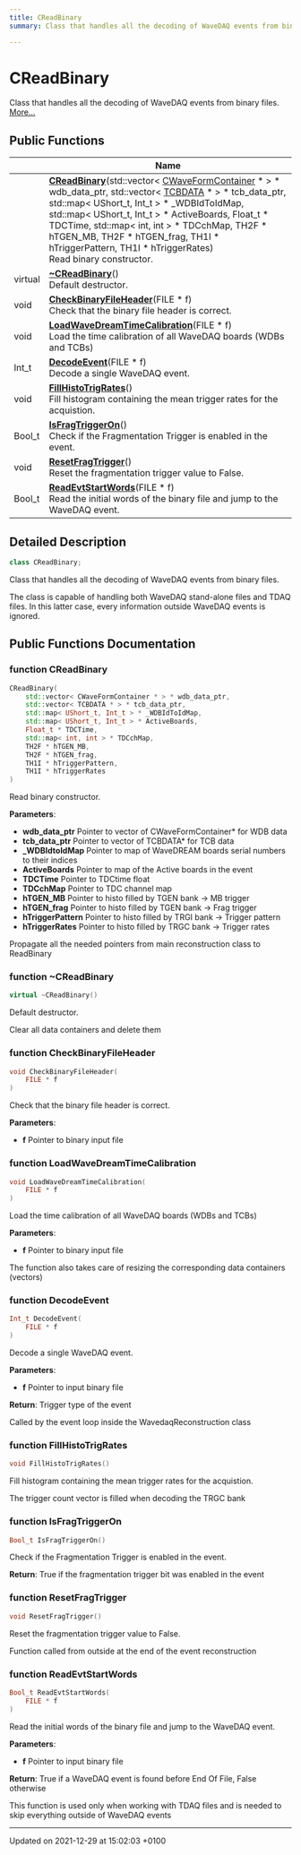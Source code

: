 ```yaml
---
title: CReadBinary
summary: Class that handles all the decoding of WaveDAQ events from binary files. 

---
```


# CReadBinary



Class that handles all the decoding of WaveDAQ events from binary files.  [More...](#detailed-description)

## Public Functions

|                | Name           |
| -------------- | -------------- |
| | **[CReadBinary](/Classes/classCReadBinary.md#function-creadbinary)**(std::vector< [CWaveFormContainer](/Classes/classCWaveFormContainer.md) * > * wdb_data_ptr, std::vector< [TCBDATA](/Classes/classTCBDATA.md) * > * tcb_data_ptr, std::map< UShort_t, Int_t > * _WDBIdToIdMap, std::map< UShort_t, Int_t > * ActiveBoards, Float_t * TDCTime, std::map< int, int > * TDCchMap, TH2F * hTGEN_MB, TH2F * hTGEN_frag, TH1I * hTriggerPattern, TH1I * hTriggerRates)<br>Read binary constructor.  |
| virtual | **[~CReadBinary](/Classes/classCReadBinary.md#function-~creadbinary)**()<br>Default destructor.  |
| void | **[CheckBinaryFileHeader](/Classes/classCReadBinary.md#function-checkbinaryfileheader)**(FILE * f)<br>Check that the binary file header is correct.  |
| void | **[LoadWaveDreamTimeCalibration](/Classes/classCReadBinary.md#function-loadwavedreamtimecalibration)**(FILE * f)<br>Load the time calibration of all WaveDAQ boards (WDBs and TCBs)  |
| Int_t | **[DecodeEvent](/Classes/classCReadBinary.md#function-decodeevent)**(FILE * f)<br>Decode a single WaveDAQ event.  |
| void | **[FillHistoTrigRates](/Classes/classCReadBinary.md#function-fillhistotrigrates)**()<br>Fill histogram containing the mean trigger rates for the acquistion.  |
| Bool_t | **[IsFragTriggerOn](/Classes/classCReadBinary.md#function-isfragtriggeron)**()<br>Check if the Fragmentation Trigger is enabled in the event.  |
| void | **[ResetFragTrigger](/Classes/classCReadBinary.md#function-resetfragtrigger)**()<br>Reset the fragmentation trigger value to False.  |
| Bool_t | **[ReadEvtStartWords](/Classes/classCReadBinary.md#function-readevtstartwords)**(FILE * f)<br>Read the initial words of the binary file and jump to the WaveDAQ event.  |

## Detailed Description

```cpp
class CReadBinary;
```

Class that handles all the decoding of WaveDAQ events from binary files. 

The class is capable of handling both WaveDAQ stand-alone files and TDAQ files. In this latter case, every information outside WaveDAQ events is ignored. 

## Public Functions Documentation

### function CReadBinary

```cpp
CReadBinary(
    std::vector< CWaveFormContainer * > * wdb_data_ptr,
    std::vector< TCBDATA * > * tcb_data_ptr,
    std::map< UShort_t, Int_t > * _WDBIdToIdMap,
    std::map< UShort_t, Int_t > * ActiveBoards,
    Float_t * TDCTime,
    std::map< int, int > * TDCchMap,
    TH2F * hTGEN_MB,
    TH2F * hTGEN_frag,
    TH1I * hTriggerPattern,
    TH1I * hTriggerRates
)
```

Read binary constructor. 

**Parameters**: 

  * **wdb_data_ptr** Pointer to vector of CWaveFormContainer* for WDB data 
  * **tcb_data_ptr** Pointer to vector of TCBDATA* for TCB data 
  * **_WDBIdtoIdMap** Pointer to map of WaveDREAM boards serial numbers to their indices 
  * **ActiveBoards** Pointer to map of the Active boards in the event 
  * **TDCTime** Pointer to TDCtime float 
  * **TDCchMap** Pointer to TDC channel map 
  * **hTGEN_MB** Pointer to histo filled by TGEN bank -> MB trigger 
  * **hTGEN_frag** Pointer to histo filled by TGEN bank -> Frag trigger 
  * **hTriggerPattern** Pointer to histo filled by TRGI bank -> Trigger pattern 
  * **hTriggerRates** Pointer to histo filled by TRGC bank -> Trigger rates 


Propagate all the needed pointers from main reconstruction class to ReadBinary 


### function ~CReadBinary

```cpp
virtual ~CReadBinary()
```

Default destructor. 

Clear all data containers and delete them 


### function CheckBinaryFileHeader

```cpp
void CheckBinaryFileHeader(
    FILE * f
)
```

Check that the binary file header is correct. 

**Parameters**: 

  * **f** Pointer to binary input file 


### function LoadWaveDreamTimeCalibration

```cpp
void LoadWaveDreamTimeCalibration(
    FILE * f
)
```

Load the time calibration of all WaveDAQ boards (WDBs and TCBs) 

**Parameters**: 

  * **f** Pointer to binary input file 


The function also takes care of resizing the corresponding data containers (vectors) 


### function DecodeEvent

```cpp
Int_t DecodeEvent(
    FILE * f
)
```

Decode a single WaveDAQ event. 

**Parameters**: 

  * **f** Pointer to input binary file 


**Return**: Trigger type of the event 

Called by the event loop inside the WavedaqReconstruction class 


### function FillHistoTrigRates

```cpp
void FillHistoTrigRates()
```

Fill histogram containing the mean trigger rates for the acquistion. 

The trigger count vector is filled when decoding the TRGC bank 


### function IsFragTriggerOn

```cpp
Bool_t IsFragTriggerOn()
```

Check if the Fragmentation Trigger is enabled in the event. 

**Return**: True if the fragmentation trigger bit was enabled in the event 

### function ResetFragTrigger

```cpp
void ResetFragTrigger()
```

Reset the fragmentation trigger value to False. 

Function called from outside at the end of the event reconstruction 


### function ReadEvtStartWords

```cpp
Bool_t ReadEvtStartWords(
    FILE * f
)
```

Read the initial words of the binary file and jump to the WaveDAQ event. 

**Parameters**: 

  * **f** Pointer to input binary file 


**Return**: True if a WaveDAQ event is found before End Of File, False otherwise 

This function is used only when working with TDAQ files and is needed to skip everything outside of WaveDAQ events 


-------------------------------

Updated on 2021-12-29 at 15:02:03 +0100